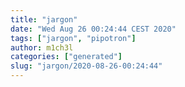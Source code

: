 ```yaml
---
title: "jargon"
date: "Wed Aug 26 00:24:44 CEST 2020"
tags: ["jargon", "pipotron"]
author: m1ch3l
categories: ["generated"]
slug: "jargon/2020-08-26-00:24:44"
---
```



